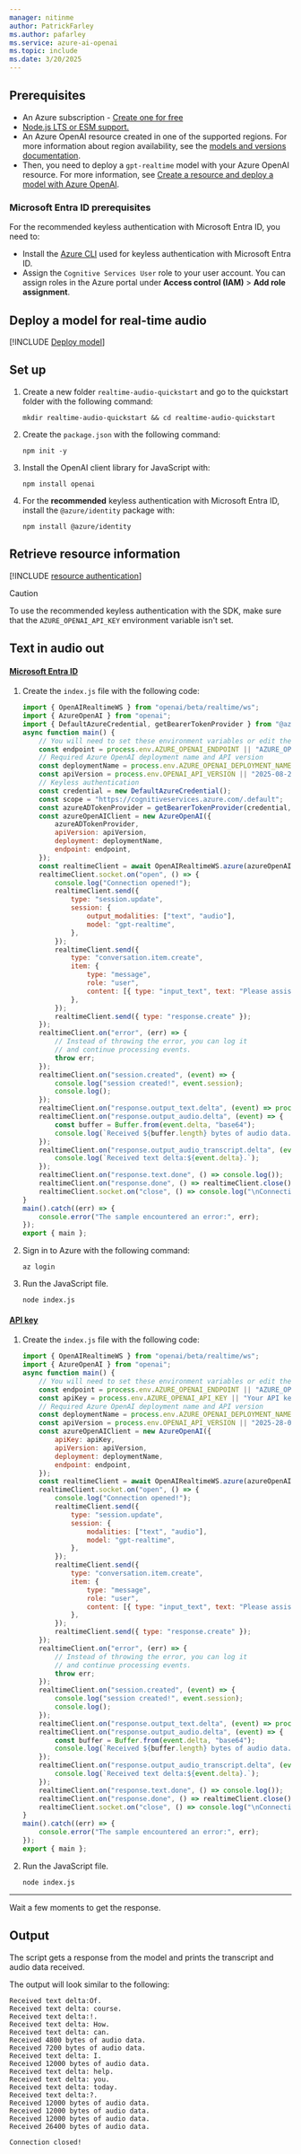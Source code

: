 ```yaml
---
manager: nitinme
author: PatrickFarley
ms.author: pafarley
ms.service: azure-ai-openai
ms.topic: include
ms.date: 3/20/2025
---
```


## Prerequisites

- An Azure subscription - <a href="https://azure.microsoft.com/free/cognitive-services" target="_blank">Create one for free</a>
- <a href="https://nodejs.org/" target="_blank">Node.js LTS or ESM support.</a>
- An Azure OpenAI resource created in one of the supported regions. For more information about region availability, see the [models and versions documentation](../concepts/models.md#global-standard-model-availability).
- Then, you need to deploy a `gpt-realtime` model with your Azure OpenAI resource. For more information, see [Create a resource and deploy a model with Azure OpenAI](../how-to/create-resource.md). 

### Microsoft Entra ID prerequisites

For the recommended keyless authentication with Microsoft Entra ID, you need to:
- Install the [Azure CLI](/cli/azure/install-azure-cli) used for keyless authentication with Microsoft Entra ID.
- Assign the `Cognitive Services User` role to your user account. You can assign roles in the Azure portal under **Access control (IAM)** > **Add role assignment**.

## Deploy a model for real-time audio

[!INCLUDE [Deploy model](realtime-deploy-model.md)]

## Set up

1. Create a new folder `realtime-audio-quickstart` and go to the quickstart folder with the following command:

    ```shell
    mkdir realtime-audio-quickstart && cd realtime-audio-quickstart
    ```
    
1. Create the `package.json` with the following command:

    ```shell
    npm init -y
    ```

1. Install the OpenAI client library for JavaScript with:

    ```console
    npm install openai
    ```

1. For the **recommended** keyless authentication with Microsoft Entra ID, install the `@azure/identity` package with:

    ```console
    npm install @azure/identity
    ```


## Retrieve resource information

[!INCLUDE [resource authentication](resource-authentication.md)]

> [!CAUTION]
> To use the recommended keyless authentication with the SDK, make sure that the `AZURE_OPENAI_API_KEY` environment variable isn't set. 

## Text in audio out

#### [Microsoft Entra ID](#tab/keyless)

1. Create the `index.js` file with the following code:

    ```javascript 
    import { OpenAIRealtimeWS } from "openai/beta/realtime/ws";
    import { AzureOpenAI } from "openai";
    import { DefaultAzureCredential, getBearerTokenProvider } from "@azure/identity";
    async function main() {
        // You will need to set these environment variables or edit the following values
        const endpoint = process.env.AZURE_OPENAI_ENDPOINT || "AZURE_OPENAI_ENDPOINT";
        // Required Azure OpenAI deployment name and API version
        const deploymentName = process.env.AZURE_OPENAI_DEPLOYMENT_NAME || "gpt-realtime";
        const apiVersion = process.env.OPENAI_API_VERSION || "2025-08-28";
        // Keyless authentication 
        const credential = new DefaultAzureCredential();
        const scope = "https://cognitiveservices.azure.com/.default";
        const azureADTokenProvider = getBearerTokenProvider(credential, scope);
        const azureOpenAIClient = new AzureOpenAI({
            azureADTokenProvider,
            apiVersion: apiVersion,
            deployment: deploymentName,
            endpoint: endpoint,
        });
        const realtimeClient = await OpenAIRealtimeWS.azure(azureOpenAIClient);
        realtimeClient.socket.on("open", () => {
            console.log("Connection opened!");
            realtimeClient.send({
                type: "session.update",
                session: {
                    output_modalities: ["text", "audio"],
                    model: "gpt-realtime",
                },
            });
            realtimeClient.send({
                type: "conversation.item.create",
                item: {
                    type: "message",
                    role: "user",
                    content: [{ type: "input_text", text: "Please assist the user" }],
                },
            });
            realtimeClient.send({ type: "response.create" });
        });
        realtimeClient.on("error", (err) => {
            // Instead of throwing the error, you can log it
            // and continue processing events.
            throw err;
        });
        realtimeClient.on("session.created", (event) => {
            console.log("session created!", event.session);
            console.log();
        });
        realtimeClient.on("response.output_text.delta", (event) => process.stdout.write(event.delta));
        realtimeClient.on("response.output_audio.delta", (event) => {
            const buffer = Buffer.from(event.delta, "base64");
            console.log(`Received ${buffer.length} bytes of audio data.`);
        });
        realtimeClient.on("response.output_audio_transcript.delta", (event) => {
            console.log(`Received text delta:${event.delta}.`);
        });
        realtimeClient.on("response.text.done", () => console.log());
        realtimeClient.on("response.done", () => realtimeClient.close());
        realtimeClient.socket.on("close", () => console.log("\nConnection closed!"));
    }
    main().catch((err) => {
        console.error("The sample encountered an error:", err);
    });
    export { main };
    ```

1. Sign in to Azure with the following command:

    ```shell
    az login
    ```

1. Run the JavaScript file.

    ```shell
    node index.js
    ```

#### [API key](#tab/api-key)

1. Create the `index.js` file with the following code:

    ```javascript 
    import { OpenAIRealtimeWS } from "openai/beta/realtime/ws";
    import { AzureOpenAI } from "openai";
    async function main() {
        // You will need to set these environment variables or edit the following values
        const endpoint = process.env.AZURE_OPENAI_ENDPOINT || "AZURE_OPENAI_ENDPOINT";
        const apiKey = process.env.AZURE_OPENAI_API_KEY || "Your API key";
        // Required Azure OpenAI deployment name and API version
        const deploymentName = process.env.AZURE_OPENAI_DEPLOYMENT_NAME || "gpt-realtime";
        const apiVersion = process.env.OPENAI_API_VERSION || "2025-28-08";
        const azureOpenAIClient = new AzureOpenAI({
            apiKey: apiKey,
            apiVersion: apiVersion,
            deployment: deploymentName,
            endpoint: endpoint,
        });
        const realtimeClient = await OpenAIRealtimeWS.azure(azureOpenAIClient);
        realtimeClient.socket.on("open", () => {
            console.log("Connection opened!");
            realtimeClient.send({
                type: "session.update",
                session: {
                    modalities: ["text", "audio"],
                    model: "gpt-realtime",
                },
            });
            realtimeClient.send({
                type: "conversation.item.create",
                item: {
                    type: "message",
                    role: "user",
                    content: [{ type: "input_text", text: "Please assist the user" }],
                },
            });
            realtimeClient.send({ type: "response.create" });
        });
        realtimeClient.on("error", (err) => {
            // Instead of throwing the error, you can log it
            // and continue processing events.
            throw err;
        });
        realtimeClient.on("session.created", (event) => {
            console.log("session created!", event.session);
            console.log();
        });
        realtimeClient.on("response.output_text.delta", (event) => process.stdout.write(event.delta));
        realtimeClient.on("response.output_audio.delta", (event) => {
            const buffer = Buffer.from(event.delta, "base64");
            console.log(`Received ${buffer.length} bytes of audio data.`);
        });
        realtimeClient.on("response.output_audio_transcript.delta", (event) => {
            console.log(`Received text delta:${event.delta}.`);
        });
        realtimeClient.on("response.text.done", () => console.log());
        realtimeClient.on("response.done", () => realtimeClient.close());
        realtimeClient.socket.on("close", () => console.log("\nConnection closed!"));
    }
    main().catch((err) => {
        console.error("The sample encountered an error:", err);
    });
    export { main };
    ```

1. Run the JavaScript file.

    ```shell
    node index.js
    ```

---

Wait a few moments to get the response.

## Output

The script gets a response from the model and prints the transcript and audio data received.

The output will look similar to the following:

```console
Received text delta:Of.
Received text delta: course.
Received text delta:!.
Received text delta: How.
Received text delta: can.
Received 4800 bytes of audio data.
Received 7200 bytes of audio data.
Received text delta: I.
Received 12000 bytes of audio data.
Received text delta: help.
Received text delta: you.
Received text delta: today.
Received text delta:?.
Received 12000 bytes of audio data.
Received 12000 bytes of audio data.
Received 12000 bytes of audio data.
Received 26400 bytes of audio data.

Connection closed!
```
